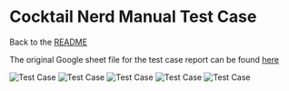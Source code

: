 <h1 id="contents">Cocktail Nerd Manual Test Case </h1>

Back to the [README](README.md)<br>

The original Google sheet file for the test case report can be found [here](https://docs.google.com/spreadsheets/d/1pHhJgjFstH7W10ThXaSShCkr6ejq12iErlGVMZsmJKk/edit#gid=0)

![Test Case](./assets/readme/test/test_case/tasty_blog_test_case_1.jpg)
![Test Case](./assets/readme//test/test_case/tasty_blog_test_case_2.jpg)
![Test Case](./assets/readme/test/test_case/tasty_blog_test_case_3.jpg)
![Test Case](./assets/readme/test/test_case/tasty_blog_test_case_4.jpg)
![Test Case](./assets/readme/test/test_case/tasty_blog_test_case_5.jpg)
